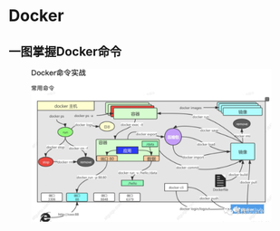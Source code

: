 # Docker



## 一图掌握Docker命令

<figure><img src="../.gitbook/assets/image.png" alt=""><figcaption></figcaption></figure>
